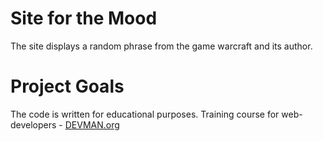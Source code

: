 # Site for the Mood

The site displays a random phrase from the game warcraft and its author.

# Project Goals

The code is written for educational purposes. Training course for web-developers - [DEVMAN.org](https://devman.org)
